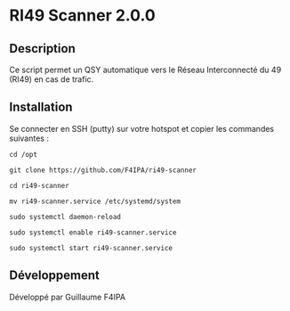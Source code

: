 # RI49 Scanner 2.0.0

## Description

Ce script permet un QSY automatique vers le Réseau Interconnecté du 49 (RI49) en cas de trafic.

## Installation

Se connecter en SSH (putty) sur votre hotspot et copier les commandes suivantes :

`cd /opt`

`git clone https://github.com/F4IPA/ri49-scanner`

`cd ri49-scanner`

`mv ri49-scanner.service /etc/systemd/system`

`sudo systemctl daemon-reload`

`sudo systemctl enable ri49-scanner.service`

`sudo systemctl start ri49-scanner.service`

## Développement

Développé par Guillaume F4IPA